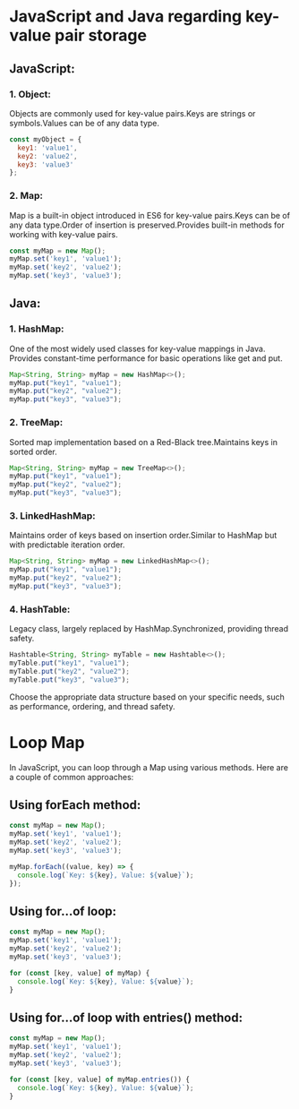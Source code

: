 # JavaScript and Java regarding key-value pair storage
## JavaScript:
### 1. Object:
Objects are commonly used for key-value pairs.Keys are strings or symbols.Values can be of any data type.
```js
const myObject = {
  key1: 'value1',
  key2: 'value2',
  key3: 'value3'
};
```

### 2. Map:
Map is a built-in object introduced in ES6 for key-value pairs.Keys can be of any data type.Order of insertion is preserved.Provides built-in methods for working with key-value pairs.
```js
const myMap = new Map();
myMap.set('key1', 'value1');
myMap.set('key2', 'value2');
myMap.set('key3', 'value3');
```
## Java:

### 1. HashMap:
One of the most widely used classes for key-value mappings in Java.
Provides constant-time performance for basic operations like get and put.
```js
Map<String, String> myMap = new HashMap<>();
myMap.put("key1", "value1");
myMap.put("key2", "value2");
myMap.put("key3", "value3");
```
### 2. TreeMap:
Sorted map implementation based on a Red-Black tree.Maintains keys in sorted order.
```js
Map<String, String> myMap = new TreeMap<>();
myMap.put("key1", "value1");
myMap.put("key2", "value2");
myMap.put("key3", "value3");
```
### 3. LinkedHashMap:
Maintains order of keys based on insertion order.Similar to HashMap but with predictable iteration order.
```js
Map<String, String> myMap = new LinkedHashMap<>();
myMap.put("key1", "value1");
myMap.put("key2", "value2");
myMap.put("key3", "value3");
```
### 4. HashTable:
Legacy class, largely replaced by HashMap.Synchronized, providing thread safety.
```js
Hashtable<String, String> myTable = new Hashtable<>();
myTable.put("key1", "value1");
myTable.put("key2", "value2");
myTable.put("key3", "value3");
```
Choose the appropriate data structure based on your specific needs, such as performance, ordering, and thread safety.

# Loop Map

In JavaScript, you can loop through a Map using various methods. Here are a couple of common approaches:
## Using forEach method:
```js
const myMap = new Map();
myMap.set('key1', 'value1');
myMap.set('key2', 'value2');
myMap.set('key3', 'value3');

myMap.forEach((value, key) => {
  console.log(`Key: ${key}, Value: ${value}`);
});
```
## Using for...of loop:
```js
const myMap = new Map();
myMap.set('key1', 'value1');
myMap.set('key2', 'value2');
myMap.set('key3', 'value3');

for (const [key, value] of myMap) {
  console.log(`Key: ${key}, Value: ${value}`);
}
```
## Using for...of loop with entries() method:
```js
const myMap = new Map();
myMap.set('key1', 'value1');
myMap.set('key2', 'value2');
myMap.set('key3', 'value3');

for (const [key, value] of myMap.entries()) {
  console.log(`Key: ${key}, Value: ${value}`);
}
```
